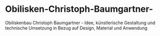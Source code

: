 # Obilisken-Christoph-Baumgartner-
Obiliskenbau Christoph Baumgartner - Idee, künstlerische Gestaltung und technische Umsetzung in Bezug auf Design, Material und Anwendung
